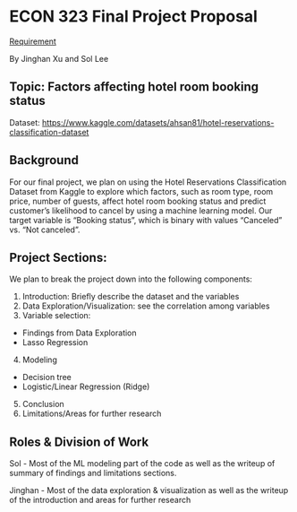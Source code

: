 # ECON 323 Final Project Proposal
[Requirement](https://github.com/doctor-phil/ECON323_2023_Spring/blob/main/final_project.md)

By Jinghan Xu and Sol Lee

## Topic: Factors affecting hotel room booking status
Dataset: https://www.kaggle.com/datasets/ahsan81/hotel-reservations-classification-dataset

## Background
For our final project, we plan on using the Hotel Reservations Classification Dataset from Kaggle to
explore which factors, such as room type, room price, number of guests, affect hotel room booking status
and predict customer’s likelihood to cancel by using a machine learning model. Our target variable is
“Booking status”, which is binary with values “Canceled” vs. “Not canceled”.

## Project Sections:
We plan to break the project down into the following components:
1. Introduction: Briefly describe the dataset and the variables
2. Data Exploration/Visualization: see the correlation among variables
3. Variable selection:
- Findings from Data Exploration
- Lasso Regression
4. Modeling
- Decision tree
- Logistic/Linear Regression (Ridge)
5. Conclusion
6. Limitations/Areas for further research

## Roles & Division of Work
Sol - Most of the ML modeling part of the code as well as the writeup of summary of findings and
limitations sections.

Jinghan - Most of the data exploration & visualization as well as the writeup of the introduction and areas
for further research

